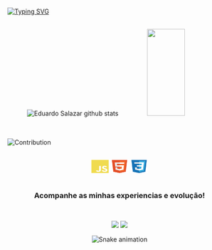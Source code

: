 
<br>

[![Typing SVG](https://readme-typing-svg.herokuapp.com/?color=3CB371&size=35&center=true&vCenter=true&width=1000&padding=50&lines=Olá,+meu+nome+é+Eduardo+Salazar;Tenho+19+anos+de+idade;Sou+apaixonado+por+programação;E+gosto+de+fazer+isso+com+MUITO+cafe+e+música;Seja+Bem-Vindo+:%29)](https://git.io/typing-svg)


<br>

<div align="center">  
  <img width="49%" height="195px" src="https://github-readme-stats.vercel.app/api?username=eu-salazar&show_icons=true&count_private=true&hide_border=true&title_color=2E8B57&icon_color=2E8B57&text_color=c9d1d9&bg_color=0d1117" alt="Eduardo Salazar github stats" /> 
  <img width="41%" height="195px" src="https://github-readme-stats.vercel.app/api/top-langs/?username=MthAlvarez&layout=compact&hide_border=true&title_color=2E8B57&text_color=2E8B57&bg_color=0d1117" />
</div>

<br>
<br>

![Contribution](https://activity-graph.herokuapp.com/graph?username=eu-salazar&theme=merko&hide_border=true&area=true)


</div>
<div align="center">
<div style="display: inline_block"><br>
  <img align="center" alt="Js" height="30" width="40" src="https://raw.githubusercontent.com/devicons/devicon/master/icons/javascript/javascript-plain.svg">
  <img align="center" alt="HTML" height="30" width="40" src="https://raw.githubusercontent.com/devicons/devicon/master/icons/html5/html5-original.svg">
  <img align="center" alt="CSS" height="30" width="40" src="https://raw.githubusercontent.com/devicons/devicon/master/icons/css3/css3-original.svg">
 
</div>
  
 <br>
 

  ### Acompanhe as minhas experiencias e evolução!
  
<br>

<div> 
 
  <a href = ""><img src="https://img.shields.io/badge/-Gmail-%23333?style=for-the-badge&logo=gmail&logoColor=white" target="_blank"></a>
  <a href="" target="_blank"><img src="https://img.shields.io/badge/-LinkedIn-%230077B5?style=for-the-badge&logo=linkedin&logoColor=white" target="_blank"></a> 
 
 
  ![Snake animation](https://github.com/eu-salazar/eu-salazar/blob/output/github-contribution-grid-snake.svg)

</div>
